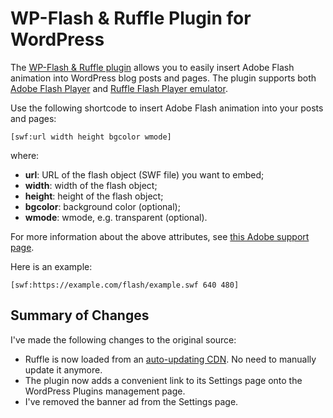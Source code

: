 # WP-Flash & Ruffle Plugin for WordPress
The [WP-Flash & Ruffle plugin](https://www.cyberseo.net/wp-flash/) allows you to easily insert Adobe Flash animation into WordPress blog posts and pages. The plugin supports both [Adobe Flash Player](https://www.adobe.com/products/flashplayer.html) and [Ruffle Flash Player emulator](https://ruffle.rs/).

Use the following shortcode to insert Adobe Flash animation into your posts and pages:

`[swf:url width height bgcolor wmode]`

where:
* __url__: URL of the flash object (SWF file) you want to embed;
* __width__: width of the flash object;
* __height__: height of the flash object;
* __bgcolor__: background color (optional);
* __wmode__: wmode, e.g. transparent (optional).

For more information about the above attributes, see [this Adobe support page](https://helpx.adobe.com/flash/kb/flash-object-embed-tag-attributes.html).

Here is an example: 

`[swf:https://example.com/flash/example.swf 640 480]`

## Summary of Changes
I've made the following changes to the original source:
* Ruffle is now loaded from an [auto-updating CDN](https://unpkg.com/browse/@ruffle-rs/ruffle/). No need to manually update it anymore.
* The plugin now adds a convenient link to its Settings page onto the WordPress Plugins management page.
* I've removed the banner ad from the Settings page.
